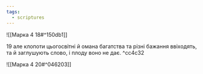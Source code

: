 ```yaml
---
tags:
  - scriptures
---
```


![[Марка 4 18#^150db1]]

19 але клопоти цьогосвітні й омана багатства та різні бажання ввіходять, та й заглушують слово, і плоду воно не дає. ^cc4c32

![[Марка 4 20#^046203]]